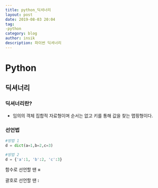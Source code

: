 ```yaml
---
title: python_딕셔너리
layout: post
date: 2019-08-03 20:04
tag:
-python
category: blog
author: insik
description: 파이썬 딕셔너리
---
```


# Python

## 딕셔너리

### 딕셔너리란?

- 임의의 객체 집합적 자료형이며 순서는 없고 키를 통해 값을 찾는 맵핑형이다.



### 선언법

```python
#방법 1
d = dict(a=1,b=2,c=3)

#방법 2
d = {'a':1, 'b':2, 'c':3}
```

함수로 선언할 땐       **=**

괄호로 선언할 땐       **:**